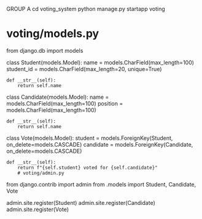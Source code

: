 GROUP A
cd voting_system
python manage.py startapp voting
# voting/models.py
from django.db import models

class Student(models.Model):
    name = models.CharField(max_length=100)
    student_id = models.CharField(max_length=20, unique=True)

    def __str__(self):
        return self.name

class Candidate(models.Model):
    name = models.CharField(max_length=100)
    position = models.CharField(max_length=100)

    def __str__(self):
        return self.name

class Vote(models.Model):
    student = models.ForeignKey(Student, on_delete=models.CASCADE)
    candidate = models.ForeignKey(Candidate, on_delete=models.CASCADE)

    def __str__(self):
        return f"{self.student} voted for {self.candidate}"
        # voting/admin.py
from django.contrib import admin
from .models import Student, Candidate, Vote

admin.site.register(Student)
admin.site.register(Candidate)
admin.site.register(Vote)

